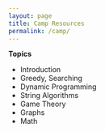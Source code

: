 ```yaml
---
layout: page
title: Camp Resources
permalink: /camp/
---
```

**Topics**
* Introduction
* Greedy, Searching
* Dynamic Programming
* String Algorithms
* Game Theory
* Graphs
* Math
